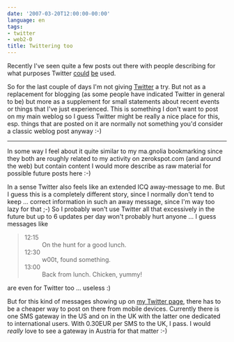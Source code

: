 ```yaml
---
date: '2007-03-20T12:00:00-00:00'
language: en
tags:
- twitter
- web2-0
title: Twittering too
---
```



Recently I've seen quite a few posts out there with people describing for what purposes Twitter [could](http://www.webworkblogger.de/index.php?/archives/139-17-sinnvolle-Anwendungsideen-fuer-Twitter-und-es-bringt-doch-etwas!.html) [be](http://www.lifehack.org/articles/lifehack/5-ways-to-use-twitter-for-good.html) used. 

So for the last couple of days I'm not giving [Twitter](http://twitter.com) a try. But not as a replacement for blogging (as some people have indicated Twitter in general to be) but more as a supplement for small statements about recent events or things that I've just experienced. This is something I don't want to post on my main weblog so I guess Twitter might be really a nice place for this, esp. things that are posted on it are normally not something you'd consider a classic weblog post anyway :-)



-------------------------------



In some way I feel about it quite similar to my ma.gnolia bookmarking since they both are roughly related to my activity on zerokspot.com (and around the web) but contain content I would more describe as raw material for possible future posts here :-)

In a sense Twitter also feels like an extended ICQ away-message to me. But I guess this is a completely different story, since I normally don't tend to keep ... correct information in such an away message, since I'm way too lazy for that ;-) So I probably won't use Twitter all that excessively in the future but up to 6 updates per day won't probably hurt anyone ... I guess messages like

<blockquote><dl><dt>12:15</dt>
<dd>On the hunt for a good lunch.</dd>
<dt>12:30</dt>
<dd>w00t, found something.</dd>
<dt>13:00</dt>
<dd>Back from lunch. Chicken, yummy!</dd>
</dl></blockquote>

are even for Twitter too ... useless :)

But for this kind of messages showing up on [my Twitter page](http://twitter.com/zerok), there has to be a cheaper way to post on there from mobile devices. Currently there is one SMS gateway in the US and on in the UK with the latter one dedicated to international users. With 0.30EUR per SMS to the UK, I pass. I would _really_ love to see a gateway in Austria for that matter :-)